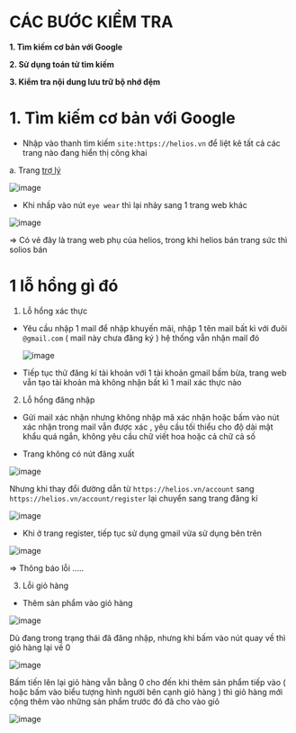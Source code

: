 # CÁC BƯỚC KIỂM TRA #

**1. Tìm kiếm cơ bản với Google**

**2. Sử dụng toán tử tìm kiếm**
  
**3. Kiểm tra nội dung lưu trữ bộ nhớ đệm**

# 1. Tìm kiếm cơ bản với Google #

- Nhập vào thanh tìm kiếm `site:https://helios.vn`  để liệt kê tất cả các trang nào đang hiển thị công khai

a. Trang [trợ lý](https://helios.vn/pages/tro-ly)

![image](https://github.com/user-attachments/assets/5893afaa-266b-4448-8bda-d8834b7063c6)

 - Khi nhấp vào nút  `eye wear` thì lại nhảy sang 1 trang web khác

![image](https://github.com/user-attachments/assets/d5472077-ec38-4d68-a9a2-7a67a88cb036)

=> Có vẻ đây là trang web phụ của helios, trong khi helios bán trang sức thì solios bán 
# 1 lỗ hổng gì đó

1. Lỗ hổng xác thực

- Yêu cầu nhập 1 mail để nhập khuyến mãi, nhập 1 tên mail bất kì với đuôi `@gmail.com` ( mail này chưa đăng ký ) hệ thống vẫn nhận mail đó

  ![image](https://github.com/user-attachments/assets/471c3fbc-9c2a-47d6-a00b-cd50c740680c)

- Tiếp tục thử đăng kí tài khoản với 1 tài khoản gmail bấm bừa, trang web vẫn tạo tài khoản mà không nhận bất kì 1 mail xác thực nào

2. Lỗ hổng đăng nhập

- Gửi mail xác nhận nhưng không nhập mã xác nhận hoặc bấm vào nút xác nhận trong mail vẫn được xác , yêu cầu tối thiểu cho độ dài mật khẩu quá ngắn, không yêu cầu chữ viết hoa hoặc cả chữ cả số

- Trang không có nút đăng xuất 

![image](https://github.com/user-attachments/assets/b79b9571-ffff-4574-96c6-b797aab3c1c0)

Nhưng khi thay đổi đường dẫn từ `https://helios.vn/account` sang `https://helios.vn/account/register` lại chuyển sang trang đăng kí

![image](https://github.com/user-attachments/assets/3858d11b-adda-44ff-b959-e1b736d32f92)

- Khi ở trang register, tiếp tục sử dụng gmail vừa sử dụng bên trên

![image](https://github.com/user-attachments/assets/24e1a78a-0fbc-4def-acc2-8c0738dc8ca4)

=> Thông báo lỗi .....

3. Lỗi giỏ hàng

- Thêm sản phẩm vào giỏ hàng

![image](https://github.com/user-attachments/assets/2b21ee56-8bbc-4c86-a7d5-d0ca805b112a)

Dù đang trong trạng thái đã đăng nhập, nhưng khi bấm vào nút quay về thì giỏ hàng lại về 0

![image](https://github.com/user-attachments/assets/e411ce12-ecdc-4270-a78f-ae31e9f6ad26)

Bấm tiến lên lại giỏ hàng vẫn bằng 0 cho đến khi thêm sản phẩm tiếp vào ( hoặc bấm vào biểu tượng hình người bên cạnh giỏ hàng ) thì giỏ hàng mới cộng thêm vào những sản phẩm trước đó đã cho vào giỏ 

![image](https://github.com/user-attachments/assets/162a7dbe-ca56-4388-b08f-71f7215b0521)

